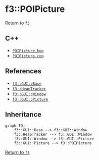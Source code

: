 # f3::POIPicture

[Return to `f3`](/docs/f3.md)

## C++

- [`POIPicture.hpp`](/c++/include/POIPicture.hpp)
- [`POIPicture.cpp`](/c++/source/POIPicture.cpp)

## References

- [`f3::GUI::Base`](/docs/f3/GUI/Base.md)
- [`f3::HeapTracker`](/docs/f3/HeapTracker.md)
- [`f3::GUI::Window`](/docs/f3/GUI/Window.md)
- [`f3::GUI::Picture`](/docs/f3/GUI/Picture.md)

## Inheritance

```mermaid
graph TD;
    f3::GUI::Base --> f3::GUI::Window
    f3::HeapTracker --> f3::GUI::Window
    f3::GUI::Window --> f3::GUI::Picture
    f3::GUI::Picture --> f3::POIPicture
```

[Return to `f3`](/docs/f3.md)